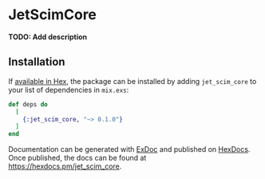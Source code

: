 # JetScimCore

**TODO: Add description**

## Installation

If [available in Hex](https://hex.pm/docs/publish), the package can be installed
by adding `jet_scim_core` to your list of dependencies in `mix.exs`:

```elixir
def deps do
  [
    {:jet_scim_core, "~> 0.1.0"}
  ]
end
```

Documentation can be generated with [ExDoc](https://github.com/elixir-lang/ex_doc)
and published on [HexDocs](https://hexdocs.pm). Once published, the docs can
be found at <https://hexdocs.pm/jet_scim_core>.

